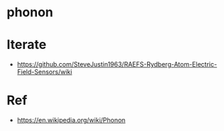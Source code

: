 # phonon

# Iterate
- https://github.com/SteveJustin1963/RAEFS-Rydberg-Atom-Electric-Field-Sensors/wiki


# Ref
- https://en.wikipedia.org/wiki/Phonon
